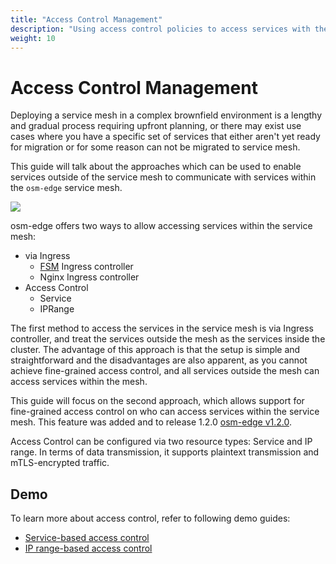 ```yaml
---
title: "Access Control Management"
description: "Using access control policies to access services with the service mesh."
weight: 10
---
```


# Access Control Management

Deploying a service mesh in a complex brownfield environment is a lengthy and gradual process requiring upfront planning, or there may exist use cases where you have a specific set of services that either aren't yet ready for migration or for some reason can not be migrated to service mesh.

This guide will talk about the approaches which can be used to enable services outside of the service mesh to communicate with services within the `osm-edge` service mesh.

![](/docs/images/access_control/arch.png)

osm-edge offers two ways to allow accessing services within the service mesh:

* via Ingress
  * [FSM](https://github.com/flomesh-io/fsm) Ingress controller
  * Nginx Ingress controller
* Access Control
  * Service
  * IPRange


The first method to access the services in the service mesh is via Ingress controller, and treat the services outside the mesh as the services inside the cluster. The advantage of this approach is that the setup is simple and straightforward and the disadvantages are also apparent, as you cannot achieve fine-grained access control, and all services outside the mesh can access services within the mesh.

This guide will focus on the second approach, which allows support for fine-grained access control on who can access services within the service mesh. This feature was added and to release 1.2.0 [osm-edge v1.2.0](https://github.com/flomesh-io/osm-edge/releases/tag/v1.2.0).

Access Control can be configured via two resource types: Service and IP range. In terms of data transmission, it supports plaintext transmission and mTLS-encrypted traffic.


## Demo

To learn more about access control, refer to following demo guides:

- [Service-based access control](/docs/demos/service_based_access_control)
- [IP range-based access control](/docs/demos/ip_range_based_access_control)